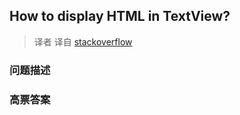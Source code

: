 ## How to display HTML in TextView?

> 译者 译自 [stackoverflow](http://stackoverflow.com/questions/2116162/how-to-display-html-in-textview) 

### 问题描述 

### 高票答案 


